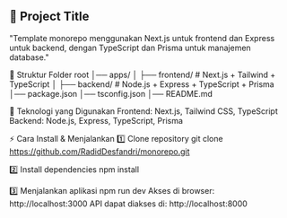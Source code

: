 ## 📌 Project Title

"Template monorepo menggunakan Next.js untuk frontend dan Express untuk backend, dengan TypeScript dan Prisma untuk manajemen database."

📂 Struktur Folder
root
│── apps/
│   ├── frontend/  # Next.js + Tailwind + TypeScript
│   ├── backend/   # Node.js + Express + TypeScript + Prisma
│── package.json
│── tsconfig.json
│── README.md

🚀 Teknologi yang Digunakan
Frontend: Next.js, Tailwind CSS, TypeScript
Backend: Node.js, Express, TypeScript, Prisma

⚡ Cara Install & Menjalankan
1️⃣ Clone repository
git clone https://github.com/RadidDesfandri/monorepo.git

2️⃣ Install dependencies
npm install

3️⃣ Menjalankan aplikasi
npm run dev
Akses di browser: http://localhost:3000
API dapat diakses di: http://localhost:8000

